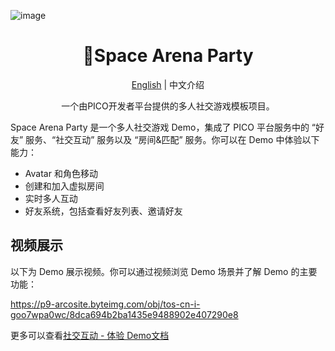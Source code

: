 ![image](doc/banner.png)
<h1 align="center">
<span>🎈Space Arena Party</span>
</h1>
<p align="center">
    <a href="./README.md">English</a> | 中文介绍
</p>
<p align="center">
一个由PICO开发者平台提供的多人社交游戏模板项目。
</p>

Space Arena Party 是一个多人社交游戏 Demo，集成了 PICO 平台服务中的 “好友” 服务、“社交互动” 服务以及 “房间&匹配” 服务。你可以在 Demo 中体验以下能力：
- Avatar 和角色移动
- 创建和加入虚拟房间
- 实时多人互动
- 好友系统，包括查看好友列表、邀请好友

## 视频展示
以下为 Demo 展示视频。你可以通过视频浏览 Demo 场景并了解 Demo 的主要功能：

https://p9-arcosite.byteimg.com/obj/tos-cn-i-goo7wpa0wc/8dca694b2ba1435e9488902e407290e8

更多可以查看[社交互动 - 体验 Demo文档](https://developer-cn.pico-interactive.com/document/unity/social-interaction-demo)